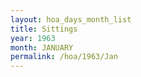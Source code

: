 ```yaml
---
layout: hoa_days_month_list
title: Sittings
year: 1963
month: JANUARY
permalink: /hoa/1963/Jan
---
```

